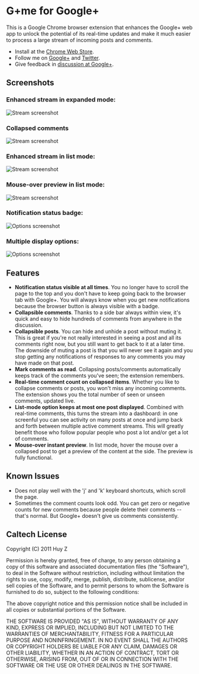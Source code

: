 G+me for Google+
================

This is a Google Chrome browser extension that enhances the Google+ web app
to unlock the potential of its real-time updates and make it much easier to
process a large stream of incoming posts and comments.

- Install at the [Chrome Web Store](http://goo.gl/jlY8E).
- Follow me on [Google+](http://goo.gl/UmSoR) and [Twitter](http://twitter.com/huyplus).
- Give feedback in [discussion at Google+](http://goo.gl/VwkwX).


Screenshots
-----------

### Enhanced stream in expanded mode: ###

![Stream
screenshot](google-plus-me/raw/master/screenshots/screenshot-gpme-expanded-fullsize.png)

### Collapsed comments ###

![Stream
screenshot](google-plus-me/raw/master/screenshots/screenshot-gpme-collapsed-comments-fullsize.png)

### Enhanced stream in list mode: ###

![Stream
screenshot](google-plus-me/raw/master/screenshots/screenshot-gpme-stream-fullsize.png)

### Mouse-over preview in list mode: ###

![Stream
screenshot](google-plus-me/raw/master/screenshots/screenshot-gpme-preview.png)

### Notification status badge: ###

![Options
screenshot](google-plus-me/raw/master/screenshots/screenshot-gpme-browser-icon-unexpanded.png)

### Multiple display options: ###

![Options
screenshot](google-plus-me/raw/master/screenshots/screenshot-gpme-options.png)

Features
--------
 *  **Notification status visible at all times**.  You no longer have to scroll
    the page to the top and you don't have to keep going back to the browser
    tab with Google+.  You will always know when you get new notifications
    because the browser button is always visible with a badge.
 *  **Collapsible comments**. Thanks to a side bar always within view, it's quick
    and easy to hide hundreds of comments from anywhere in the discussion.
 *  **Collapsible posts**.  You can hide and unhide a post without muting it.
    This is great if you're not really interested in seeing a post and all its
    comments right now, but you still want to get back to it at a later time.
    The downside of muting a post is that you will never see it again and
    you stop getting any notifications of responses to any comments you may
    have made on that post.
 *  **Mark comments as read**. Collapsing posts/comments automatically
    keeps track of the comments you've seen; the extension remembers.
 *  **Real-time comment count on collapsed items**.  Whether you like to collapse
    comments or posts, you won't miss any incoming comments.  The extension shows you
    the total number of seen or unseen comments, updated live.
 *  **List-mode option keeps at most one post displayed**.  Combined with
    real-time comments, this turns the stream into a dashboard: in one
    screenful you can see activity on many posts at once and jump back and
    forth between multiple active comment streams. This will greatly benefit
    those who follow popular people who post a lot and/or get a lot of comments.
 *  **Mouse-over instant preview**.  In list mode, hover the mouse over a
    collapsed post to get a preview of the content at the side.  The preview is fully
    functional.

Known Issues
------------
 *  Does not play well with the 'j' and 'k' keyboard shortcuts, which scroll
    the page.
 *  Sometimes the comment counts look odd. You can get zero or negative counts
    for new comments because people delete their comments -- that's normal. But
    Google+ doesn't give us comments consistently.


Caltech License
---------------

Copyright (C) 2011 Huy Z

Permission is hereby granted, free of charge, to any person obtaining
a copy of this software and associated documentation files (the
"Software"), to deal in the Software without restriction, including
without limitation the rights to use, copy, modify, merge, publish,
distribute, sublicense, and/or sell copies of the Software, and to
permit persons to whom the Software is furnished to do so, subject to
the following conditions:

The above copyright notice and this permission notice shall be
included in all copies or substantial portions of the Software.

THE SOFTWARE IS PROVIDED "AS IS", WITHOUT WARRANTY OF ANY KIND,
EXPRESS OR IMPLIED, INCLUDING BUT NOT LIMITED TO THE WARRANTIES OF
MERCHANTABILITY, FITNESS FOR A PARTICULAR PURPOSE AND
NONINFRINGEMENT. IN NO EVENT SHALL THE AUTHORS OR COPYRIGHT HOLDERS BE
LIABLE FOR ANY CLAIM, DAMAGES OR OTHER LIABILITY, WHETHER IN AN ACTION
OF CONTRACT, TORT OR OTHERWISE, ARISING FROM, OUT OF OR IN CONNECTION
WITH THE SOFTWARE OR THE USE OR OTHER DEALINGS IN THE SOFTWARE.
